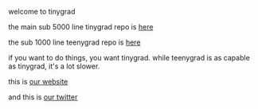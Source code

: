 welcome to tinygrad

the main sub 5000 line tinygrad repo is [here](https://github.com/tinygrad/tinygrad)

the sub 1000 line teenygrad repo is [here](https://github.com/tinygrad/teenygrad)

if you want to do things, you want tinygrad. while teenygrad is as capable as tinygrad, it's a lot slower.

this is [our website](https://tinygrad.org)

and this is [our twitter](https://twitter.com/__tinygrad__)

